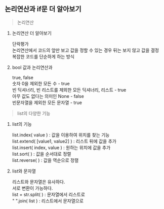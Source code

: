## 논리연산과 if문 더 알아보기

>논리연산

1. 논리연산 더 알아보기

	단락평가  
	논리연산에서 코드의 앞만 보고 값을 정할 수 있는 경우 뒤는 보지 않고 값을 결정  
	복잡한 코드를 단순하게 하는 방식  
	
2. bool 값과 논리연산과  
	
	true, false  
	숫자 0을 제외한 모든 수 - true  
	빈 딕셔너리, 빈 리스트를 제외한 모든 딕셔너리, 리스트 - true  
	아무 값도 없다는 의미인 None - false  
	빈문자열을 제외한 모든 문자열 - true  
	

>list의 다양한 기능

1. list의 기능  

	list.index( value ) : 값을 이용하여 위치를 찾는 기능  
	list.extend( [value1, value2] ) : 리스트 뒤에 값을 추가  
	list.insert( index, value ) : 원하는 위치에 값을 추가  
	list.sort( ) : 값을 순서대로 정렬  
	list.reverse( ) : 값을 역순으로 정렬  
	
2. list와 문자열  
	
	리스트와 문자열은 유사하다.  
	서로 변환이 가능하다.  
	list = str.split( ) : 문자열에서 리스트로  
	" ".join( list ) : 리스트에서 문자열으로  
  
	
	
